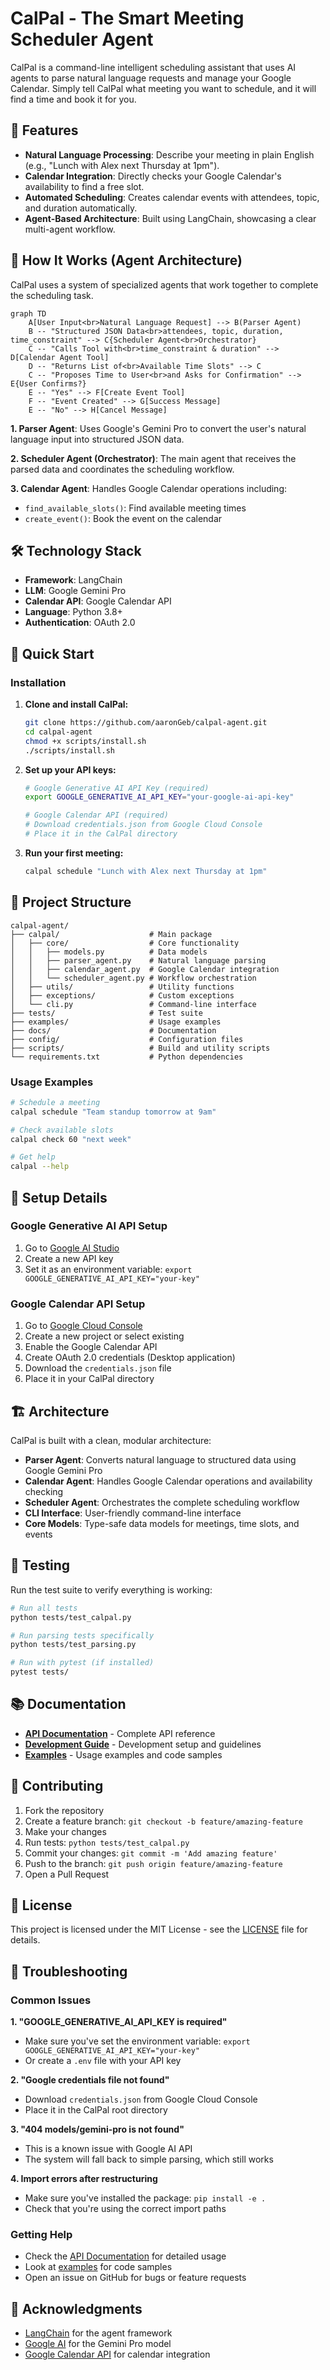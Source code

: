 # CalPal - The Smart Meeting Scheduler Agent

CalPal is a command-line intelligent scheduling assistant that uses AI agents to parse natural language requests and manage your Google Calendar. Simply tell CalPal what meeting you want to schedule, and it will find a time and book it for you.

## 🎯 Features

- **Natural Language Processing**: Describe your meeting in plain English (e.g., "Lunch with Alex next Thursday at 1pm").
- **Calendar Integration**: Directly checks your Google Calendar's availability to find a free slot.
- **Automated Scheduling**: Creates calendar events with attendees, topic, and duration automatically.
- **Agent-Based Architecture**: Built using LangChain, showcasing a clear multi-agent workflow.

## 🤖 How It Works (Agent Architecture)

CalPal uses a system of specialized agents that work together to complete the scheduling task.

```mermaid
graph TD
    A[User Input<br>Natural Language Request] --> B(Parser Agent)
    B -- "Structured JSON Data<br>attendees, topic, duration, time_constraint" --> C{Scheduler Agent<br>Orchestrator}
    C -- "Calls Tool with<br>time_constraint & duration" --> D[Calendar Agent Tool]
    D -- "Returns List of<br>Available Time Slots" --> C
    C -- "Proposes Time to User<br>and Asks for Confirmation" --> E{User Confirms?}
    E -- "Yes" --> F[Create Event Tool]
    F -- "Event Created" --> G[Success Message]
    E -- "No" --> H[Cancel Message]
```
**1. Parser Agent**: Uses Google's Gemini Pro to convert the user's natural language input into structured JSON data.

**2. Scheduler Agent (Orchestrator)**: The main agent that receives the parsed data and coordinates the scheduling workflow.

**3. Calendar Agent**: Handles Google Calendar operations including:
   - `find_available_slots()`: Find available meeting times
   - `create_event()`: Book the event on the calendar

## 🛠️ Technology Stack

- **Framework**: LangChain
- **LLM**: Google Gemini Pro
- **Calendar API**: Google Calendar API
- **Language**: Python 3.8+
- **Authentication**: OAuth 2.0

## 🚀 Quick Start

### Installation

1. **Clone and install CalPal:**
   ```bash
   git clone https://github.com/aaronGeb/calpal-agent.git
   cd calpal-agent
   chmod +x scripts/install.sh
   ./scripts/install.sh
   ```

2. **Set up your API keys:**
   ```bash
   # Google Generative AI API Key (required)
   export GOOGLE_GENERATIVE_AI_API_KEY="your-google-ai-api-key"
   
   # Google Calendar API (required)
   # Download credentials.json from Google Cloud Console
   # Place it in the CalPal directory
   ```

3. **Run your first meeting:**
   ```bash
   calpal schedule "Lunch with Alex next Thursday at 1pm"
   ```

## 📁 Project Structure

```
calpal-agent/
├── calpal/                    # Main package
│   ├── core/                  # Core functionality
│   │   ├── models.py          # Data models
│   │   ├── parser_agent.py    # Natural language parsing
│   │   ├── calendar_agent.py  # Google Calendar integration
│   │   └── scheduler_agent.py # Workflow orchestration
│   ├── utils/                 # Utility functions
│   ├── exceptions/            # Custom exceptions
│   └── cli.py                 # Command-line interface
├── tests/                     # Test suite
├── examples/                  # Usage examples
├── docs/                      # Documentation
├── config/                    # Configuration files
├── scripts/                   # Build and utility scripts
└── requirements.txt           # Python dependencies
```

### Usage Examples

```bash
# Schedule a meeting
calpal schedule "Team standup tomorrow at 9am"

# Check available slots
calpal check 60 "next week"

# Get help
calpal --help
```

## 🔧 Setup Details

### Google Generative AI API Setup
1. Go to [Google AI Studio](https://makersuite.google.com/app/apikey)
2. Create a new API key
3. Set it as an environment variable: `export GOOGLE_GENERATIVE_AI_API_KEY="your-key"`

### Google Calendar API Setup
1. Go to [Google Cloud Console](https://console.cloud.google.com/)
2. Create a new project or select existing
3. Enable the Google Calendar API
4. Create OAuth 2.0 credentials (Desktop application)
5. Download the `credentials.json` file
6. Place it in your CalPal directory

## 🏗️ Architecture

CalPal is built with a clean, modular architecture:

- **Parser Agent**: Converts natural language to structured data using Google Gemini Pro
- **Calendar Agent**: Handles Google Calendar operations and availability checking
- **Scheduler Agent**: Orchestrates the complete scheduling workflow
- **CLI Interface**: User-friendly command-line interface
- **Core Models**: Type-safe data models for meetings, time slots, and events

## 🧪 Testing

Run the test suite to verify everything is working:

```bash
# Run all tests
python tests/test_calpal.py

# Run parsing tests specifically
python tests/test_parsing.py

# Run with pytest (if installed)
pytest tests/
```

## 📚 Documentation

- **[API Documentation](docs/API.md)** - Complete API reference
- **[Development Guide](docs/DEVELOPMENT.md)** - Development setup and guidelines
- **[Examples](examples/)** - Usage examples and code samples

## 🤝 Contributing

1. Fork the repository
2. Create a feature branch: `git checkout -b feature/amazing-feature`
3. Make your changes
4. Run tests: `python tests/test_calpal.py`
5. Commit your changes: `git commit -m 'Add amazing feature'`
6. Push to the branch: `git push origin feature/amazing-feature`
7. Open a Pull Request

## 📄 License

This project is licensed under the MIT License - see the [LICENSE](LICENSE) file for details.

## 🔧 Troubleshooting

### Common Issues

**1. "GOOGLE_GENERATIVE_AI_API_KEY is required"**
- Make sure you've set the environment variable: `export GOOGLE_GENERATIVE_AI_API_KEY="your-key"`
- Or create a `.env` file with your API key

**2. "Google credentials file not found"**
- Download `credentials.json` from Google Cloud Console
- Place it in the CalPal root directory

**3. "404 models/gemini-pro is not found"**
- This is a known issue with Google AI API
- The system will fall back to simple parsing, which still works

**4. Import errors after restructuring**
- Make sure you've installed the package: `pip install -e .`
- Check that you're using the correct import paths

### Getting Help

- Check the [API Documentation](docs/API.md) for detailed usage
- Look at [examples](examples/) for code samples
- Open an issue on GitHub for bugs or feature requests

## 🙏 Acknowledgments

- [LangChain](https://langchain.com/) for the agent framework
- [Google AI](https://ai.google/) for the Gemini Pro model
- [Google Calendar API](https://developers.google.com/calendar) for calendar integration